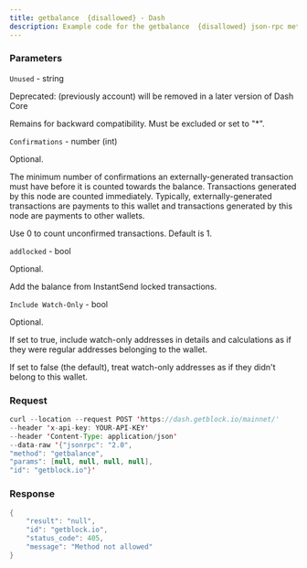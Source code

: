 ```yaml
---
title: getbalance  {disallowed} - Dash
description: Example code for the getbalance  {disallowed} json-rpc method. Сomplete guide on how to use getbalance  {disallowed} json-rpc in GetBlock.io Web3 documentation.
---
```


### Parameters


`Unused` - string

Deprecated: (previously account) will be removed in a later version of
Dash Core

Remains for backward compatibility. Must be excluded or set to "\*".

`Confirmations` - number (int)

Optional.

The minimum number of confirmations an externally-generated transaction
must have before it is counted towards the balance. Transactions
generated by this node are counted immediately. Typically,
externally-generated transactions are payments to this wallet and
transactions generated by this node are payments to other wallets.

Use 0 to count unconfirmed transactions. Default is 1.

`addlocked` - bool

Optional.

Add the balance from InstantSend locked transactions.

`Include Watch-Only` - bool

Optional.

If set to true, include watch-only addresses in details and calculations
as if they were regular addresses belonging to the wallet.

If set to false (the default), treat watch-only addresses as if they
didn't belong to this wallet.

### Request

``` java
curl --location --request POST 'https://dash.getblock.io/mainnet/' 
--header 'x-api-key: YOUR-API-KEY' 
--header 'Content-Type: application/json' 
--data-raw '{"jsonrpc": "2.0",
"method": "getbalance",
"params": [null, null, null, null],
"id": "getblock.io"}'
```

###  Response

``` java
{
    "result": "null",
    "id": "getblock.io",
    "status_code": 405,
    "message": "Method not allowed"
}
```

